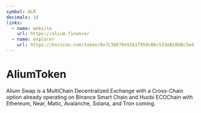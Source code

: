 ```yaml
---
symbol: ALM
decimals: 18
links:
  - name: website
    url: https://alium.finance/
  - name: explorer
    url: https://bscscan.com/token/0x7C38870e93A1f959cB6c533eB10bBc3e438AaC11
---
```


# AliumToken

Alium Swap is a MultiChain Decentralized Exchange with a Cross-Chain option already operating on Binance Smart Chain and Huobi ECOChain with Ethereum, Near, Matic, Avalanche, Solana, and Tron coming.
